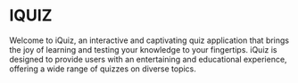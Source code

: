 # IQUIZ
Welcome to iQuiz, an interactive and captivating quiz application that brings the joy of learning and testing your knowledge to your fingertips. iQuiz is designed to provide users with an entertaining and educational experience, offering a wide range of quizzes on diverse topics.
